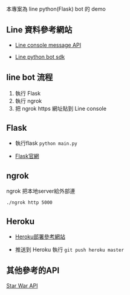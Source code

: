 本專案為 line python(Flask) bot 的 demo

## Line 資料參考網站
* [Line console message API](https://developers.line.me/en/)

* [Line python bot sdk](https://github.com/line/line-bot-sdk-python)


## line bot 流程
1. 執行 Flask
2. 執行 ngrok
3. 把 ngrok https 網址貼到 Line console

## Flask

* 執行flask `python main.py`

* [Flask官網](http://flask.pocoo.org/)


## ngrok 

ngrok 把本地server給外部連
```
./ngrok http 5000
```

## Heroku

* [Heroku部署參考網站](https://github.com/twtrubiks/Deploying-Flask-To-Heroku)

* 推送到 Heroku 執行 `git push heroku master`

## 其他參考的API

[Star War API](https://swapi.co/)